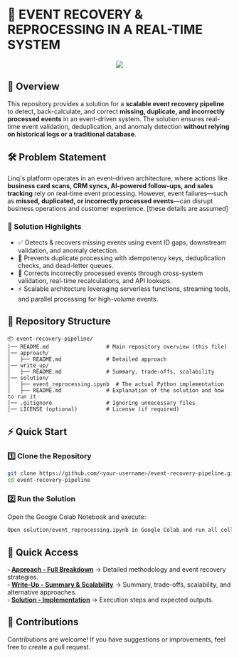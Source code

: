 # 🚀 EVENT RECOVERY & REPROCESSING IN A REAL-TIME SYSTEM

<p align="center">
  <img src="https://media.giphy.com/media/usXZmmgP9Z7kf39fnq/giphy.gif?cid=790b7611wvz3d2jxuvpp6hpxvq7qdndsnf0jajeedrma8if5&ep=v1_gifs_search&rid=giphy.gif&ct=g">
</p>

## 📌 Overview
This repository provides a solution for a **scalable event recovery pipeline** to detect, back-calculate, and correct **missing, duplicate, and incorrectly processed events** in an event-driven system. The solution ensures real-time event validation, deduplication, and anomaly detection **without relying on historical logs or a traditional database**.

## 🛠 Problem Statement
Linq's platform operates in an event-driven architecture, where actions like **business card scans, CRM syncs, AI-powered follow-ups, and sales tracking** rely on real-time event processing. However, event failures—such as **missed, duplicated, or incorrectly processed events**—can disrupt business operations and customer experience. [these details are assumed]

### 🎯 Solution Highlights
- ✅ Detects & recovers missing events using event ID gaps, downstream validation, and anomaly detection.
- 🔄 Prevents duplicate processing with idempotency keys, deduplication checks, and dead-letter queues.
- 🔧 Corrects incorrectly processed events through cross-system validation, real-time recalculations, and API lookups.
- ⚡ Scalable architecture leveraging serverless functions, streaming tools, and parallel processing for high-volume events.

## 📂 Repository Structure
```plaintext
📦 event-recovery-pipeline/
│── README.md                  # Main repository overview (this file)
│── approach/          
│   ├── README.md              # Detailed approach
│── write_up/
│   ├── README.md              # Summary, trade-offs, scalability
│── solution/
│   ├── event_reprocessing.ipynb  # The actual Python implementation
│   ├── README.md              # Explanation of the solution and how to run it
│── .gitignore                 # Ignoring unnecessary files
│── LICENSE (optional)         # License (if required)
```

## ⚡ Quick Start
### 1️⃣ Clone the Repository
```bash
git clone https://github.com/<your-username>/event-recovery-pipeline.git
cd event-recovery-pipeline
```

### 2️⃣ Run the Solution
Open the Google Colab Notebook and execute:
```bash
Open solution/event_reprocessing.ipynb in Google Colab and run all cells.
```

## 📌 Quick Access
▫ **[Approach - Full Breakdown](approach/README.md)** → Detailed methodology and event recovery strategies.  
▫ **[Write-Up - Summary & Scalability](write_up/README.md)** → Summary, trade-offs, scalability, and alternative approaches.  
▫ **[Solution - Implementation](solution/README.md)** → Execution steps and expected outputs.  

## 🤝 Contributions
Contributions are welcome! If you have suggestions or improvements, feel free to create a pull request.

